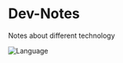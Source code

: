 # Dev-Notes
Notes about different technology

![Language](https://img.shields.io/github/languages/top/maxgit123/Dev-Notes)
